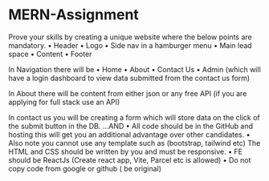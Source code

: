 # MERN-Assignment
Prove your skills by creating a unique website where the below points are mandatory.
• Header
• Logo
• Side nav in a hamburger menu
• Main lead space
• Content
• Footer

In Navigation there will be
• Home
• About
• Contact Us
• Admin (which will have a login dashboard to view data submitted from the contact us form)

In About there will be content from either json or any free API (if you are applying for full stack use an API)

In contact us you will be creating a form which will store data on the click of the submit button in the DB.
…AND
• All code should be in the GitHub and hosting this will get you an additional advantage over other candidates.
• Also note you cannot use any template such as (bootstrap, tailwind etc) The HTML and CSS should be written by you and must be responsive.
• FE should be ReactJs (Create react app, Vite, Parcel etc is allowed)
• Do not copy code from google or github ( be original)

